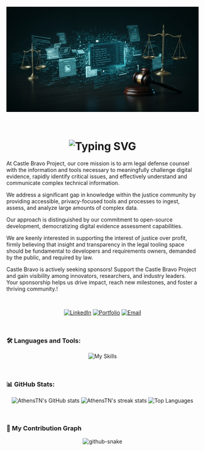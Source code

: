 ![Banner](https://github.com/AthensTN/.github/blob/main/assets/profile-banner.jpeg?raw=true)

<br/>

<h1 align="center">
<img src="https://readme-typing-svg.herokuapp.com/?font=Inter&size=24&pause=10000&center=true&width=600&lines=Hi%2C%20I'm%20Hannah,%20founder%20of%20the%20Castle%20Bravo%20Project!" alt="Typing SVG" />
</h1>
<p align="left">At Castle Bravo Project, our core mission is to arm legal defense counsel with the information and tools necessary to meaningfully challenge digital evidence, rapidly identify critical issues, and effectively understand and communicate complex technical information. 

  We address a significant gap in knowledge within the justice community by providing accessible, privacy-focused tools and processes to ingest, assess, and analyze large amounts of complex data. 

  Our approach is distinguished by our commitment to open-source development, democratizing digital evidence assessment capabilities. 

  We are keenly interested in supporting the interest of justice over profit, firmly believing that insight and transparency in the legal tooling space should be fundamental to developers and requirements owners, demanded by the public, and required by law. 

  Castle Bravo is actively seeking sponsors! Support the Castle Bravo Project and gain visibility among innovators, researchers, and industry leaders. Your sponsorship helps us drive impact, reach new milestones, and foster a thriving community.!</p>

<br/>

<p align="center">
<a href="https://www.linkedin.com/in/johannah-yoch-481655373" target="_blank" rel="noopener noreferrer"><img src="https://img.shields.io/badge/LinkedIn-0A66C2?style=for-the-badge&logo=linkedin&logoColor=white" alt="LinkedIn" /></a>
<a href="https://castle-bravo-project.github.io/.github/" target="_blank" rel="noopener noreferrer"><img src="https://img.shields.io/badge/Portfolio-4A90E2?style=for-the-badge&logo=portfolio&logoColor=white" alt="Portfolio" /></a>
<a href="mailto:Hannah.CastleBravo.Project@proton.me" target="_blank" rel="noopener noreferrer"><img src="https://img.shields.io/badge/Email-D14836?style=for-the-badge&logo=email&logoColor=white" alt="Email" /></a>
</p>

<br/>

### 🛠️ Languages and Tools:

<p align="center">
<img src="https://skillicons.dev/icons?i=react,typescript,nodejs,tailwindcss,python,docker" alt="My Skills" />
</p>

<br/>

### 📊 GitHub Stats:

<p align="center">
<img align="center" src="https://github-readme-stats.vercel.app/api?username=AthensTN&show_icons=true&locale=en&theme=tokyonight" alt="AthensTN's GitHub stats" />
<img align="center" src="https://github-readme-streak-stats.herokuapp.com/?user=AthensTN&theme=tokyonight" alt="AthensTN's streak stats" />
<img align="center" src="https://github-readme-stats.vercel.app/api/top-langs?username=AthensTN&layout=compact&locale=en&theme=tokyonight" alt="Top Languages" />
</p>

<br/>

### 🐍 My Contribution Graph

<p align="center">
<picture>
<source media="(prefers-color-scheme: dark)" srcset="https://raw.githubusercontent.com/AthensTN/AthensTN/output/github-contribution-grid-snake-dark.svg">
<source media="(prefers-color-scheme: light)" srcset="https://raw.githubusercontent.com/AthensTN/AthensTN/output/github-contribution-grid-snake.svg">
<img alt="github-snake" src="https://raw.githubusercontent.com/AthensTN/AthensTN/output/github-contribution-grid-snake.svg">
</picture>
</p>
